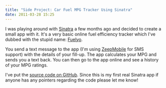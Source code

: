 ```yaml
---
title: "Side Project: Car Fuel MPG Tracker Using Sinatra"
date: 2011-03-28 15:25
---
```

<p>I was playing around with <a href="http://www.sinatrarb.com/">Sinatra</a> a
few months ago and decided to create a small app with it. It's a very basic
online fuel efficiency tracker which I've dubbed with the stupid name: <a href="http://fuelyo.heroku.com/">Fuelyo</a>.</p>
<p>You send a text message to the app (I'm using <a href="http://www.zeepmobile.com/">ZeepMobile</a> for SMS support) with the
details of your fill-up. The app calculates your MPG and sends you a text back.
You can then go to the app online and see a history of your MPG ratings.</p>
<p>I've put the <a href="https://github.com/bnadlerjr/fuelyo">source code on GitHub</a>. Since this is my first real Sinatra app if anyone has any pointers
regarding the code please let me know!</p>
